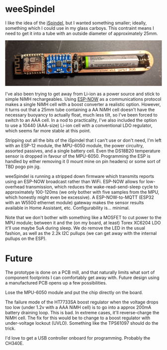 # weeSpindel

I like the idea of the [iSpindel](https://github.com/universam1/iSpindel),
but I wanted something smaller; ideally, something which I could use in
my glass carboys. This contraint means I need to get it into a tube with
an outside diameter of approximately 25mm.

![Front](https://github.com/c-/weeSpindel/blob/master/Pictures/weeSpindel1.1_front.jpg)

I've also been trying to get away from Li-ion as a power source and
stick to simple NiMH rechargeables. Using 
[ESP-NOW](https://docs.espressif.com/projects/esp-idf/en/latest/esp32/api-reference/network/esp_now.html)
as a communications
protocol makes a single NiMH cell with a boost converter a realistic
option. However, it turns out that a 25mm tube containing a AA NiMH cell
doesn't have the necessary buoyancy to actually float, much less tilt,
so I've been forced to switch to an AAA cell. In a nod to practicality,
I've also included the option to use a 10440 (AAA-size) Li-ion cell with
a conventional LDO regulator, which seems far more stable at this point.

Stripping out all the bits of the iSpindel that I can't use or don't need,
I'm left with an ESP-12 module, the MPU-6050 module, the power circuitry,
assorted passives, and a single battery cell. Even the DS18B20 temperature
sensor is dropped in favour of the MPU-6050.  Programming the ESP is
handled by either removing it (I mount mine on pin headers) or some sort
of TBD pogo pin jig.

weeSpindel is running a stripped down firmware which transmits
reports using an ESP-NOW broadcast rather than WiFi. ESP-NOW allows
for low-overhead transmission, which reduces the wake-read-send-sleep
cycle to approximately 100-120ms (we only bother with five samples from
the MPU, which honestly might even be excessive).  A ESP-NOW-to-MQTT
(ESP32 with an W5500 ethernet module) gateway makes the sensor results
available in Home Assistant, etc. Configurability is... minimal.

Note that we don't bother with something like a MOSFET to cut power to the
MPU module; between it and the (on my board, at least) Torex XC6204 LDO
it'll use maybe 5uA during sleep. We do remove the LED in the usual
fashion, as well as the 2.2k I2C pullups (we can get away with the internal
pullups on the ESP).

# Future

The prototype is done on a PCB mill, and that naturally limits what sort
of component footprints I can comfortably get away with. Future design
using a manufactured PCB opens up a few possibilities.

Lose the MPU-6050 module and put the chip directly on the board.

The failure mode of the HT7733SA boost regulator when the voltage drops
too low (under 1.2v with a AAA NiMH cell) is to go into a approx 200mA
battery draining loop. This is bad. In extreme cases, it'll reverse-charge
the NiMH cell. The fix for this would be to change to a boost regulator
with under-voltage lockout (UVLO). Something like the TPS61097 should do
the trick.

I'd love to get a USB controller onboard for programming. Probably the
CH340E.
